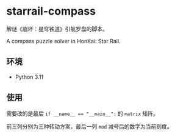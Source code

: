 # starrail-compass

解谜《崩坏：星穹铁道》引航罗盘的脚本。

A compass puzzle solver in HonKai: Star Rail.

## 环境

- Python 3.11

## 使用

需要改的是最后 `if __name__ == "__main__":` 的 `matrix` 矩阵。

前三列分别为三种转动方案，最后一列 `mod` 减号后的数字为当前刻度。
